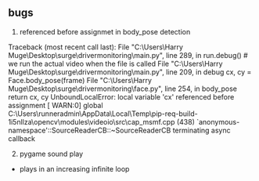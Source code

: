 ## bugs

1. referenced before assignmet in body_pose detection

Traceback (most recent call last):
  File "C:\Users\Harry Muge\Desktop\surge\drivermonitoring\main.py", line 289, in <module>
    run.debug() # we run the actual video when the file is called
  File "C:\Users\Harry Muge\Desktop\surge\drivermonitoring\main.py", line 209, in debug
    cx, cy = Face.body_pose(frame)
  File "C:\Users\Harry Muge\Desktop\surge\drivermonitoring\face.py", line 254, in body_pose
    return cx, cy
UnboundLocalError: local variable 'cx' referenced before assignment
[ WARN:0] global C:\Users\runneradmin\AppData\Local\Temp\pip-req-build-1i5nllza\opencv\modules\videoio\src\cap_msmf.cpp (438) `anonymous-namespace'::SourceReaderCB::~SourceReaderCB terminating async callback

2. pygame sound play

- plays in an increasing infinite loop
